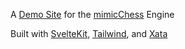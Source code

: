 A [Demo Site](https://chessbot.michaelhorgan.me) for the [mimicChess](https://github.com/nrxszvo/mimicChess) Engine

Built with [SvelteKit](https://svelte.dev/docs/kit/introduction), [Tailwind](https://tailwindcss.com/), and [Xata](https://xata.io)

